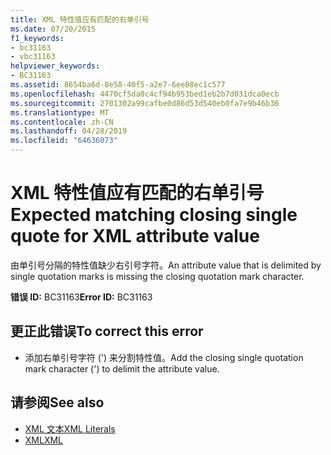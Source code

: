 ```yaml
---
title: XML 特性值应有匹配的右单引号
ms.date: 07/20/2015
f1_keywords:
- bc31163
- vbc31163
helpviewer_keywords:
- BC31163
ms.assetid: 8654ba6d-8e58-40f5-a2e7-6ee08ec1c577
ms.openlocfilehash: 4470cf5da0c4cf94b953bed1eb2b7d031dca0ecb
ms.sourcegitcommit: 2701302a99cafbe0d86d53d540eb0fa7e9b46b36
ms.translationtype: MT
ms.contentlocale: zh-CN
ms.lasthandoff: 04/28/2019
ms.locfileid: "64636073"
---
```

# <a name="expected-matching-closing-single-quote-for-xml-attribute-value"></a><span data-ttu-id="1d1d2-102">XML 特性值应有匹配的右单引号</span><span class="sxs-lookup"><span data-stu-id="1d1d2-102">Expected matching closing single quote for XML attribute value</span></span>
<span data-ttu-id="1d1d2-103">由单引号分隔的特性值缺少右引号字符。</span><span class="sxs-lookup"><span data-stu-id="1d1d2-103">An attribute value that is delimited by single quotation marks is missing the closing quotation mark character.</span></span>  
  
 <span data-ttu-id="1d1d2-104">**错误 ID:** BC31163</span><span class="sxs-lookup"><span data-stu-id="1d1d2-104">**Error ID:** BC31163</span></span>  
  
## <a name="to-correct-this-error"></a><span data-ttu-id="1d1d2-105">更正此错误</span><span class="sxs-lookup"><span data-stu-id="1d1d2-105">To correct this error</span></span>  
  
- <span data-ttu-id="1d1d2-106">添加右单引号字符 (') 来分割特性值。</span><span class="sxs-lookup"><span data-stu-id="1d1d2-106">Add the closing single quotation mark character (') to delimit the attribute value.</span></span>  
  
## <a name="see-also"></a><span data-ttu-id="1d1d2-107">请参阅</span><span class="sxs-lookup"><span data-stu-id="1d1d2-107">See also</span></span>

- [<span data-ttu-id="1d1d2-108">XML 文本</span><span class="sxs-lookup"><span data-stu-id="1d1d2-108">XML Literals</span></span>](../../visual-basic/language-reference/xml-literals/index.md)
- [<span data-ttu-id="1d1d2-109">XML</span><span class="sxs-lookup"><span data-stu-id="1d1d2-109">XML</span></span>](../../visual-basic/programming-guide/language-features/xml/index.md)
